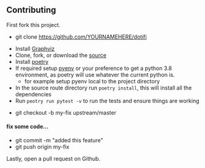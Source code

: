 ## Contributing

First fork this project.  

* git clone https://github.com/YOURNAMEHERE/dotifi 
- Install [Graphviz](https://graphviz.org)
- Clone, fork, or download the [source](https://github.com/palindromicity/dotifi)
- Install [poetry](https://python-poetry.org/docs/)
- If required setup [pyenv](https://github.com/pyenv/pyenv) or your preference to get a python 3.8 environment, as poetry will use whatever the current python is.
    - for example setup pyenv local to the project directory
- In the source route directory run `poetry install`, this will install all the dependencies
- Run `peotry run pytest -v` to run the tests and ensure things are working
* git checkout -b my-fix upstream/master

#### fix some code...

* git commit -m "added this feature"
* git push origin my-fix

Lastly, open a pull request on Github.